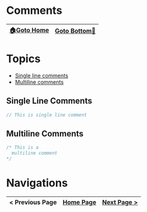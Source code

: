 # Comments

| [🏠Goto Home](../README.md) | [Goto Bottom🔻](#navigations) |
|---|---|

# Topics

- [Single line comments](#single-line-comments)
- [Multiline comments](#multiline-comments)

## Single Line Comments

```go
// This is single line comment
```

## Multiline Comments

```go
/* This is a
  multiline comment
*/
```

# Navigations

| < Previous Page | [Home Page](../README.md) | [Next Page >](./console-io.md) |
|---|---|---|
